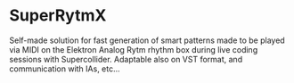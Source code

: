 # SuperRytmX
Self-made solution for fast generation of smart patterns made to be played via MIDI on the Elektron Analog Rytm rhythm box during live coding sessions with Supercollider. Adaptable also on VST format, and communication with IAs, etc...
